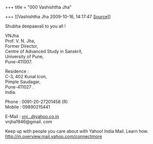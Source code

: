 +++
title = "000 Vashishtha Jha"

+++
[[Vashishtha Jha	2009-10-16, 14:17:47 [Source](https://groups.google.com/g/bvparishat/c/-VCmDg3nQDg)]]



Shubha deepaavali to you all !

VNJha  
Prof. V. N. Jha,  
Former Director,  
Centre of Advanced Study in Sanskrit,  
University of Pune,  
Pune-411007.

  
Residence :  
C-3, 402 Kunal Icon,  
Pimple Saudagar,  
Pune-411027 .  
India.

  
Phone : 0091-20-27201458 (R)  
Mobile : 09890215441

  
E-Mail : [vnj...@yahoo.co.in]()  
vnjha1946@gmail. com

  
Keep up with people you care about with Yahoo! India Mail. Learn how. <http://in.overview.mail.yahoo.com/connectmore>  

